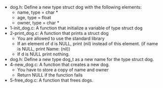 * dog.h: Define a new type struct dog with the following elements:
  * name, type = char *
  * age, type = float
  * owner, type = char *
* 1-init_dog.c: A function that initialize a variable of type struct dog
* 2-print_dog.c: A function that prints a struct dog
  * You are allowed to use the standard library
  * If an element of d is NULL, print (nil) instead of this element. (if name is NULL, print Name: (nil))
  * If d is NULL print nothing.
* dog.h: Define a new type dog_t as a new name for the type struct dog.
* 4-new_dog.c: A function that creates a new dog.
  * You have to store a copy of name and owner
  * Return NULL if the function fails
* 5-free_dog.c: A function that frees dogs.
